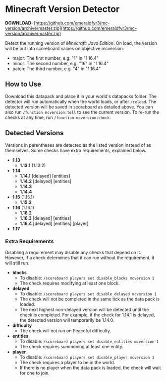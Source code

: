 # Minecraft Version Detector

**DOWNLOAD:** [https://github.com/emeraldfyr3/mc-version/archive/master.zip](https://github.com/emeraldfyr3/mc-version/archive/master.zip)

Detect the running version of *Minecraft: Java Edition*. On load, the version will be put into scoreboard values on objective mcversion:
- major: The first number, e.g. "1" in "1.16.4"
- minor: The second number, e.g. "16" in "1.16.4"
- patch: The third number, e.g. "4" in "1.16.4"

## How to Use

Download this datapack and place it in your world's datapacks folder. The detector will run automatically when the world loads, or after `/reload`. The detected version will be saved in scoreboard as detailed above. You can also run `/function mcversion:tell` to see the current version. To re-run the checks at any time, run `/function mcversion:check`.

## Detected Versions

Versions in parentheses are detected as the listed version instead of as themselves. Some checks have extra requirements, explained below.

- **1.13**
  - **1.13.1** (1.13.2)
- **1.14**
  - **1.14.1** \[delayed\] \[entities\]
  - **1.14.2** \[delayed\] \[entities\]
  - **1.14.3**
  - **1.14.4**
- **1.15** (1.15.1)
  - **1.15.2**
- **1.16** (1.16.1)
  - **1.16.2**
  - **1.16.3** \[delayed\] \[entities\]
  - **1.16.4** \[delayed\] \[entities\] \[player\]
- **1.17**

### Extra Requirements

Disabling a requirement may disable any checks that depend on it. However, if a check determines that it can run without the requirement, it will still run.

- **blocks**
  - To disable: `/scoreboard players set disable_blocks mcversion 1`
  - The check requires modifying at least one block.
- **delayed**
  - To disable: `/scoreboard players set disable_delayed mcversion 1`
  - The check will not be completed in the same tick as the data pack is loaded.
  - The next highest non-delayed version will be detected until the check is completed. For example, if the check for 1.14.1 is delayed, the detected version will temporarily be 1.14.0.
- **difficulty**
  - The check will not run on Peaceful difficulty.
- **entities**
  - To disable: `/scoreboard players set disable_entities mcversion 1`
  - The check requires summoning at least one entity.
- **player**
  - To disable: `/scoreboard players set disable_player mcversion 1`
  - The check requires a player to be in the world.
  - If there is no player when the data pack is loaded, the check will wait for one to join.
